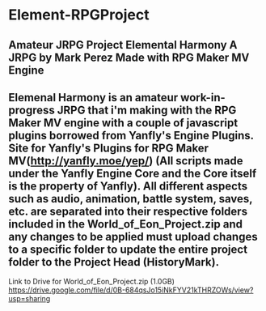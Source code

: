 # Element-RPGProject
Amateur JRPG Project
Elemental Harmony
A JRPG by Mark Perez
Made with RPG Maker MV Engine
-----------------------------------------------------------------
Elemenal Harmony is an amateur work-in-progress JRPG that i'm making with the RPG Maker MV engine with a couple of javascript plugins   borrowed from Yanfly's Engine Plugins. Site for Yanfly's Plugins for RPG Maker MV(http://yanfly.moe/yep/) (All scripts made under the Yanfly Engine Core and the Core itself is the property of Yanfly). All different aspects such as audio, animation, battle system, saves, etc. are separated into their respective folders included in the World_of_Eon_Project.zip and any changes to be applied must upload changes to a specific folder to update the entire project folder to the Project Head (HistoryMark).
----------------------------------------------------------------
Link to Drive for World_of_Eon_Project.zip (1.0GB)
https://drive.google.com/file/d/0B-684qsJo15iNkFYV21kTHRZOWs/view?usp=sharing 
